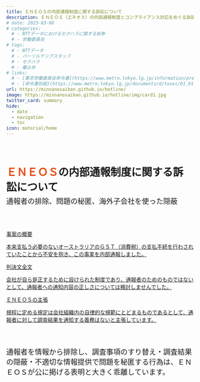 ```yaml
---
title: ＥＮＥＯＳの内部通報制度に関する訴訟について
description: ＥＮＥＯＳ（エネオス）の内部通報制度とコンプライアンス対応をめぐる訴訟について、山田悠一郎裁判官・坂巻陽士裁判官の判決文を通じて、日本の通報窓口における透明性や調査姿勢を検証しています。
# date: 2023-03-06
# categories:
  # - NTTデータにおけるセクハラに関する紛争
  # - 労働委員会
# tags:
  # - NTTデータ
  # - パーソルテンプスタッフ
  # - セクハラ
  # - 雇止め
# links:
  # - [東京労働委員会命令書](https://www.metro.tokyo.lg.jp/information/press/2024/03/2024030701)
  # - [命令書別紙](https://www.metro.tokyo.lg.jp/documents/d/tosei/01_01b_02)
url: https://minnanosaiban.github.io/hotline/
image: https://minnanosaiban.github.io/hotline/img/card1.jpg
twitter_card: summary
hide:
  - date
  - navigation
  - toc
icon: material/home
---
```


<p class="top-page" style="margin: 0;">
  <a href="https://twitter.com/share?url=https://minnanosaiban.github.io/hotline/ &text=ＥＮＥＯＳの内部通報制度に関する訴訟について"
     target="_blank" class="x-share" style="color: #FFFFFF;">
    <i class="fa-brands fa-x-twitter"></i> でシェア
  </a>
</p>

<h1 class="top-page top-title" style="margin-bottom: 0.4rem !important;">
  <span style="color: #e94709;">ＥＮＥＯＳ</span>の内部通報制度に関する訴訟について
</h1>
<p class="top-page" style="margin-bottom: 0.4rem !important; margin-top: 0rem !important; max-width: 40em !important; font-size: 1.2rem !important; line-height: 1.4 !important;">
  通報者の排除、問題の秘匿、海外子会社を使った隠蔽
</p> 

<div class="top-page nt-cards nt-grid cols-3" style="margin-top: 4rem !important; margin-bottom: 4rem !important;">
    <a href="https://minnanosaiban.github.io/hotline/summary/" class="nt-card">
        <div class="nt-card-content">
            <p class="nt-card-title  center">事案の概要</p>
            <p>本来支払う必要のないオーストラリアのＧＳＴ（消費税）の支払手続を行わされていたことから不安を抱き、この事実を内部通報しました。<i class="bi bi-arrow-right"></i></p>
        </div>
    </a>
        <a href="https://minnanosaiban.github.io/hotline/judgment/" class="nt-card">
        <div class="nt-card-content">
            <p class="nt-card-title center">判決文全文</p>
            <p>会社が自ら是正するために設けられた制度であり、通報者のためのものではないとして、通報者への通知内容の正しさについては検討しませんでした。<i class="bi bi-arrow-right"></i></p>
        </div>
    </a>
    <a href="https://minnanosaiban.github.io/hotline/argument/" class="nt-card">
        <div class="nt-card-content">
            <p class="nt-card-title  center">ＥＮＥＯＳの主張</p>
            <p>規程に定める規定は会社組織内の自律的な規範にとどまるものであるとして、通報者に対して調査結果を通知する義務はないと主張しています。<i class="bi bi-arrow-right"></i></p>
        </div>
    </a>
</div>

<p class="top-page" style="margin-bottom: 0.4rem !important; margin-top: 4rem !important; max-width: 40em !important; font-size: 1.2rem !important; line-height: 1.4 !important;">
  通報者を情報から排除し、調査事項のすり替え・調査結果の隠蔽・不適切な情報提供で問題を秘匿する行為は、ＥＮＥＯＳが公に掲げる表明と大きく乖離しています。
</p> 